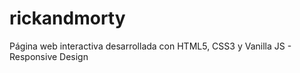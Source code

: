# rickandmorty
Página web interactiva desarrollada con HTML5, CSS3 y Vanilla JS - Responsive Design
